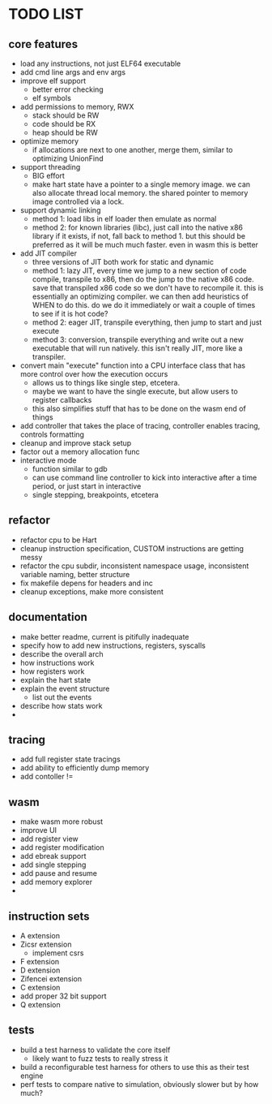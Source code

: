 

# TODO LIST

## core features

- load any instructions, not just ELF64 executable
- add cmd line args and env args
- improve elf support
  - better error checking
  - elf symbols
- add permissions to memory, RWX
  - stack should be RW
  - code should be RX
  - heap should be RW
- optimize memory
  - if allocations are next to one another, merge them, similar to optimizing UnionFind
- support threading
  - BIG effort
  - make hart state have a pointer to a single memory image. we can also allocate thread local memory. the shared pointer to memory image controlled via a lock.
- support dynamic linking
  - method 1: load libs in elf loader then emulate as normal
  - method 2: for known libraries (libc), just call into the native x86 library if it exists, if not, fall back to method 1. but this should be preferred as it will be much much faster. even in wasm this is better
- add JIT compiler
  - three versions of JIT both work for static and dynamic
  - method 1: lazy JIT, every time we jump to a new section of code compile, transpile to x86, then do the jump to the native x86 code. save that transpiled x86 code so we don't have to recompile it. this is essentially an optimizing compiler. we can then add heuristics of WHEN to do this. do we do it immediately or wait a couple of times to see if it is hot code?
  - method 2: eager JIT, transpile everything, then jump to start and just execute
  - method 3: conversion, transpile everything and write out a new executable that will run natively. this isn't really JIT, more like a transpiler.
- convert main "execute" function into a CPU interface class that has more control over how the execution occurs
  - allows us to things like single step, etcetera.
  - maybe we want to have the single execute, but allow users to register callbacks
  - this also simplifies stuff that has to be done on the wasm end of things
- add controller that takes the place of tracing, controller enables tracing, controls formatting
- cleanup and improve stack setup
- factor out a memory allocation func
- interactive mode
  - function similar to gdb
  - can use command line controller to kick into interactive after a time period, or just start in interactive
  - single stepping, breakpoints, etcetera

## refactor

- refactor cpu to be Hart
- cleanup instruction specification, CUSTOM instructions are getting messy
- refactor the cpu subdir, inconsistent namespace usage, inconsistent variable naming, better structure
- fix makefile depens for headers and inc
- cleanup exceptions, make more consistent

## documentation

- make better readme, current is pitifully inadequate
- specify how to add new instructions, registers, syscalls
- describe the overall arch
- how instructions work
- how registers work
- explain the hart state
- explain the event structure
  - list out the events
- describe how stats work
- 

## tracing

- add full register state tracings
- add ability to efficiently dump memory
- add contoller !=

## wasm

- make wasm more robust
- improve UI
- add register view
- add register modification
- add ebreak support
- add single stepping
- add pause and resume
- add memory explorer
- 

## instruction sets

- A extension
- Zicsr extension
  - implement csrs
- F extension
- D extension
- Zifencei extension
- C extension
- add proper 32 bit support
- Q extension

## tests

- build a test harness to validate the core itself
  - likely want to fuzz tests to really stress it
- build a reconfigurable test harness for others to use this as their test engine
- perf tests to compare native to simulation, obviously slower but by how much?
